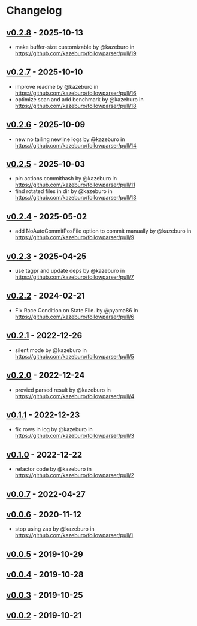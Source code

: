 # Changelog

## [v0.2.8](https://github.com/kazeburo/followparser/compare/v0.2.7...v0.2.8) - 2025-10-13
- make buffer-size customizable by @kazeburo in https://github.com/kazeburo/followparser/pull/19

## [v0.2.7](https://github.com/kazeburo/followparser/compare/v0.2.6...v0.2.7) - 2025-10-10
- improve readme by @kazeburo in https://github.com/kazeburo/followparser/pull/16
- optimize scan and add benchmark by @kazeburo in https://github.com/kazeburo/followparser/pull/18

## [v0.2.6](https://github.com/kazeburo/followparser/compare/v0.2.5...v0.2.6) - 2025-10-09
- new no tailing newline logs by @kazeburo in https://github.com/kazeburo/followparser/pull/14

## [v0.2.5](https://github.com/kazeburo/followparser/compare/v0.2.4...v0.2.5) - 2025-10-03
- pin actions commithash by @kazeburo in https://github.com/kazeburo/followparser/pull/11
- find rotated files in dir by @kazeburo in https://github.com/kazeburo/followparser/pull/13

## [v0.2.4](https://github.com/kazeburo/followparser/compare/v0.2.3...v0.2.4) - 2025-05-02
- add NoAutoCommitPosFile option to commit manually by @kazeburo in https://github.com/kazeburo/followparser/pull/9

## [v0.2.3](https://github.com/kazeburo/followparser/compare/v0.2.2...v0.2.3) - 2025-04-25
- use tagpr and update deps by @kazeburo in https://github.com/kazeburo/followparser/pull/7

## [v0.2.2](https://github.com/kazeburo/followparser/compare/v0.2.1...v0.2.2) - 2024-02-21
- Fix Race Condition on State File. by @pyama86 in https://github.com/kazeburo/followparser/pull/6

## [v0.2.1](https://github.com/kazeburo/followparser/compare/v0.2.0...v0.2.1) - 2022-12-26
- silent mode by @kazeburo in https://github.com/kazeburo/followparser/pull/5

## [v0.2.0](https://github.com/kazeburo/followparser/compare/v0.1.1...v0.2.0) - 2022-12-24
- provied parsed result by @kazeburo in https://github.com/kazeburo/followparser/pull/4

## [v0.1.1](https://github.com/kazeburo/followparser/compare/v0.1.0...v0.1.1) - 2022-12-23
- fix rows in log by @kazeburo in https://github.com/kazeburo/followparser/pull/3

## [v0.1.0](https://github.com/kazeburo/followparser/compare/v0.0.7...v0.1.0) - 2022-12-22
- refactor code by @kazeburo in https://github.com/kazeburo/followparser/pull/2

## [v0.0.7](https://github.com/kazeburo/followparser/compare/v0.0.6...v0.0.7) - 2022-04-27

## [v0.0.6](https://github.com/kazeburo/followparser/compare/v0.0.5...v0.0.6) - 2020-11-12
- stop using zap by @kazeburo in https://github.com/kazeburo/followparser/pull/1

## [v0.0.5](https://github.com/kazeburo/followparser/compare/v0.0.4...v0.0.5) - 2019-10-29

## [v0.0.4](https://github.com/kazeburo/followparser/compare/v0.0.3...v0.0.4) - 2019-10-28

## [v0.0.3](https://github.com/kazeburo/followparser/compare/v0.0.2...v0.0.3) - 2019-10-25

## [v0.0.2](https://github.com/kazeburo/followparser/commits/v0.0.2) - 2019-10-21
